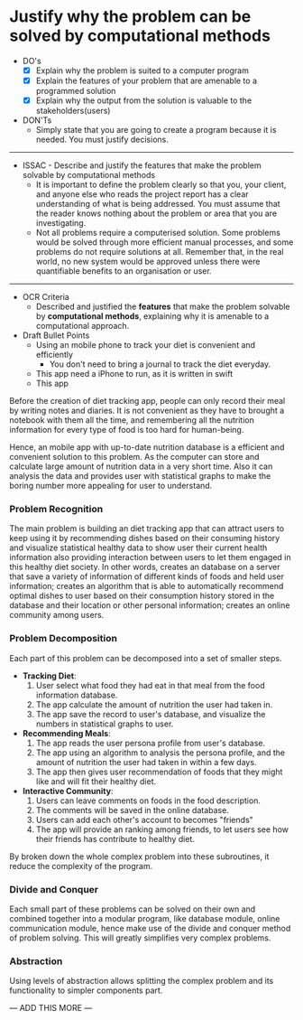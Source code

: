 # Justify why the problem can be solved by computational methods

- DO's
    - [x]  Explain why the problem is suited to a computer program
    - [x]  Explain the features of your problem that are amenable to a programmed solution
    - [x]  Explain why the output from the solution is valuable to the stakeholders(users)

- DON'Ts
    - Simply state that you are going to create a program because it is needed. You must justify decisions.

---

- ISSAC - Describe and justify the features that make the problem solvable by computational methods
    - It is important to define the problem clearly so that you, your client, and anyone else who reads the project report has a clear understanding of what is being addressed. You must assume that the reader knows nothing about the problem or area that you are investigating.
    - Not all problems require a computerised solution. Some problems would be solved through more efficient manual processes, and some problems do not require solutions at all. Remember that, in the real world, no new system would be approved unless there were quantifiable benefits to an organisation or user.

---

- OCR Criteria
    - Described and justified the **features** that make the problem solvable by **computational methods**, explaining why it is amenable to a computational approach.
- Draft Bullet Points
    - Using an mobile phone to track your diet is convenient and efficiently
        - You don't need to bring a journal to track the diet everyday.
    - This app need a iPhone to run, as it is written in swift
    - This app

Before the creation of diet tracking app, people can only record their meal by writing notes and diaries. It is not convenient as they have to brought a notebook with them all the time, and remembering all the nutrition information for every type of food is too hard for human-being. 

Hence, an mobile app with up-to-date nutrition database is a efficient and convenient solution to this problem. As the computer can store and calculate large amount of nutrition data in a very short time. Also it can analysis the data and provides user with statistical graphs to make the boring number more appealing for user to understand.

### Problem Recognition

The main problem is building an diet tracking app that can attract users to keep using it by recommending dishes based on their consuming history and visualize statistical healthy data to show user their current health information also providing interaction between users to let them engaged in this healthy diet society. In other words, creates an database on a server that save a variety of information of different kinds of foods and held user information; creates an algorithm that is able to automatically recommend optimal dishes to user based on their consumption history stored in the database and their location or other personal information; creates an online community among users.

### Problem Decomposition

Each part of this problem can be decomposed into a set of smaller steps.

- **Tracking Diet**:
    1. User select what food they had eat in that meal from the food information database.
    2. The app calculate the amount of nutrition the user had taken in.
    3. The app save the record to user's database, and visualize the numbers in statistical graphs to user.
- **Recommending Meals**:
    1. The app reads the user persona profile from user's database.
    2. The app using an algorithm to analysis the persona profile, and the amount of nutrition the user had taken in within a few days.
    3. The app then gives user recommendation of foods that they might like and will fit their healthy diet.
- **Interactive Community**:
    1. Users can leave comments on foods in the food description.
    2. The comments will be saved in the online database.
    3. Users can add each other's account to becomes "friends"
    4. The app will provide an ranking among friends, to let users see how their friends has contribute to healthy diet.

By broken down the whole complex problem into these subroutines, it reduce the complexity of the program.

### Divide and Conquer

Each small part of these problems can be solved on their own and combined together into a modular program, like database module, online communication module, hence make use of the divide and conquer method of problem solving. This will greatly simplifies very complex problems.

### Abstraction

Using levels of abstraction allows splitting the complex problem and its functionality to simpler components part.

— ADD THIS MORE —